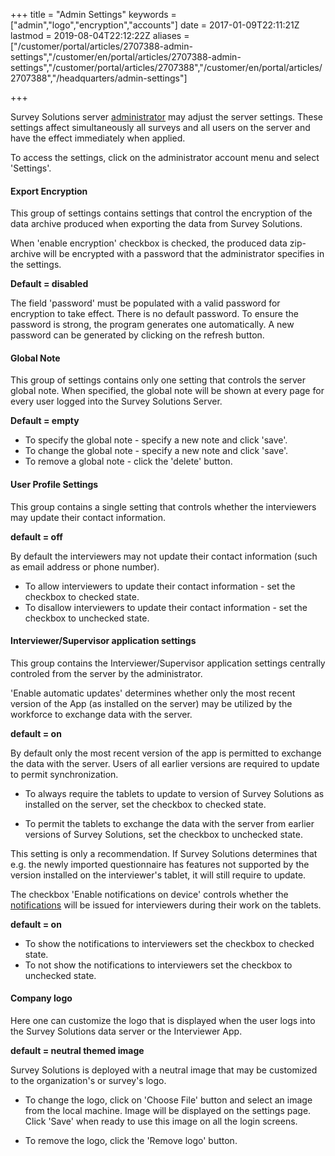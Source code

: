 ﻿+++
title = "Admin Settings"
keywords = ["admin","logo","encryption","accounts"]
date = 2017-01-09T22:11:21Z
lastmod = 2019-08-04T22:12:22Z
aliases = ["/customer/portal/articles/2707388-admin-settings","/customer/en/portal/articles/2707388-admin-settings","/customer/portal/articles/2707388","/customer/en/portal/articles/2707388","/headquarters/admin-settings"]

+++

Survey Solutions server [administrator](/headquarters/accounts/survey-solutions-server-administrator/) 
may adjust the server settings. These settings affect simultaneously all surveys 
and all users on the server and have the effect immediately when applied.

To access the settings, click on the administrator account menu and select 'Settings'.

<H4>Export Encryption</H4>

This group of settings contains settings that control the encryption of the data
archive produced when exporting the data from Survey Solutions.

When 'enable encryption' checkbox is checked, the produced data zip-archive will
be encrypted with a password that the administrator specifies in the settings.

**Default = disabled**

The field 'password' must be populated with a valid password for encryption to take
effect. There is no default password. To ensure the password is strong, the program
generates one automatically. A new password can be generated by clicking on
the refresh button.

<H4>Global Note</H4>

This group of settings contains only one setting that controls the server global note.
When specified, the global note will be shown at every page for every user logged
into the Survey Solutions Server.

**Default = empty**

- To specify the global note - specify a new note and click 'save'.
- To change the global note - specify a new note and click 'save'.
- To remove a global note - click the 'delete' button.

<H4>User Profile Settings</H4>

This group contains a single setting that controls whether the interviewers may
update their contact information.

**default = off**

By default the interviewers may not update their contact information (such as email
address or phone number).

- To allow interviewers to update their contact information - set the checkbox to checked state.
- To disallow interviewers to update their contact information - set the checkbox to unchecked state.

<H4>Interviewer/Supervisor application settings</H4>

This group contains the Interviewer/Supervisor application settings
centrally controled from the server by the administrator.

'Enable automatic updates' determines whether only the most recent 
version of the App (as installed on the server) may be utilized by 
the workforce to exchange data with the server.

**default = on**

By default only the most recent version of the app is permitted to 
exchange the data with the server. Users of all earlier versions are 
required to update to permit synchronization.

- To always require the tablets to update to version of Survey
Solutions as installed on the server, set the checkbox to checked
state.

- To permit the tablets to exchange the data with the server from 
earlier versions of Survey Solutions, set the checkbox to unchecked 
state.

This setting is only a recommendation. If Survey Solutions determines 
that e.g. the newly imported questionnaire has features not supported 
by the version installed on the interviewer's tablet, it will still
require to update.

The checkbox 'Enable notifications on device' controls whether the
[notifications](/interviewer/app/app-notifications/) will be issued
for interviewers during their work on the tablets.

**default = on**

- To show the notifications to interviewers set the checkbox to checked state.
- To not show the notifications to interviewers set the checkbox to unchecked state.

<H4>Company logo</H4>
Here one can customize the logo that is displayed when the user logs 
into the Survey Solutions data server or the Interviewer App. 

**default = neutral themed image**

Survey Solutions is deployed with a neutral image that may be customized 
to the organization's or survey's logo.

- To change the logo, click on 'Choose File' button and select an image
from the local machine. Image will be displayed on the settings page.
Click 'Save' when ready to use this image on all the login screens.

- To remove the logo, click the 'Remove logo' button.
